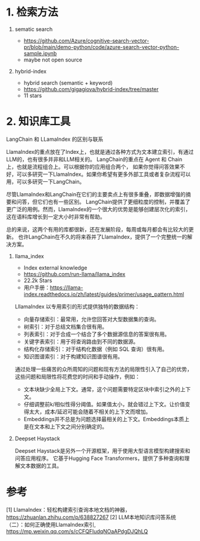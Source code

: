 # 1. 检索方法

1. sematic search 
   - https://github.com/Azure/cognitive-search-vector-pr/blob/main/demo-python/code/azure-search-vector-python-sample.ipynb
   - maybe not open source

2. hybrid-index
   
   - hybrid search (semantic + keyword)
   - https://github.com/gigagiova/hybrid-index/tree/master
   - 11 stars


# 2. 知识库工具

LangChain 和 LLamaIndex 的区别与联系

LlamaIndex的重点放在了Index上，也就是通过各种方式为文本建立索引，有通过LLM的，也有很多并非和LLM相关的。
LangChain的重点在 Agent 和 Chain 上，也就是流程组合上。可以根据你的应用组合两个，
如果你觉得问答效果不好，可以多研究一下LlamaIndex。如果你希望有更多外部工具或者复杂流程可以用，可以多研究一下LangChain。

尽管LlamaIndex和LangChain在它们的主要卖点上有很多重叠，即数据增强的摘要和问答，但它们也有一些区别。
LangChain提供了更细粒度的控制，并覆盖了更广泛的用例。然而，LlamaIndex的一个很大的优势是能够创建层次化的索引，
这在语料库增长到一定大小时非常有帮助。

总的来说，这两个有用的库都很新，还在发展阶段，每周或每月都会有比较大的更新。
也许LangChain在不久的将来吞并了LlamaIndex，提供了一个完整统一的解决方案。


1. llama_index
   
   - Index external knowledge
   - https://github.com/run-llama/llama_index
   - 22.2k Stars
   - 用户手册：https://llama-index.readthedocs.io/zh/latest/guides/primer/usage_pattern.html

   LllamaIndex 以专用索引的形式提供独特的数据结构：
   
   - 向量存储索引：最常用，允许您回答对大型数据集的查询。
   - 树索引：对于总结文档集合很有用。
   - 列表索引：对于合成一个结合了多个数据源信息的答案很有用。
   - 关键字表索引：用于将查询路由到不同的数据源。
   - 结构化存储索引：对于结构化数据（例如 SQL 查询）很有用。
   - 知识图谱索引：对于构建知识图谱很有用。
   
   通过处理一些痛苦的众所周知的问题和现有方法的局限性引入了自己的优势，这些问题和局限性将花费您的时间和手动操作，例如：
   - 文本块缺少全局上下文。通常，这个问题需要特定区块中索引之外的上下文。
   - 仔细调整前k/相似性得分阈值。如果值太小，就会错过上下文。让价值变得太大，成本/延迟可能会随着不相关的上下文而增加。
   - Embeddings并不总是为问题选择最相关的上下文。Embeddings本质上是在文本和上下文之间分别确定的。

2. Deepset Haystack

   Deepset Haystack是另外一个开源框架，用于使用大型语言模型构建搜索和问答应用程序。
   它基于Hugging Face Transformers，提供了多种查询和理解文本数据的工具。

# 参考

[1] LlamaIndex：轻松构建索引查询本地文档的神器，https://zhuanlan.zhihu.com/p/638827267
[2] LLM本地知识库问答系统（二）：如何正确使用LlamaIndex索引, https://mp.weixin.qq.com/s/cCFQFIudqNOaAPdgDJQhLQ